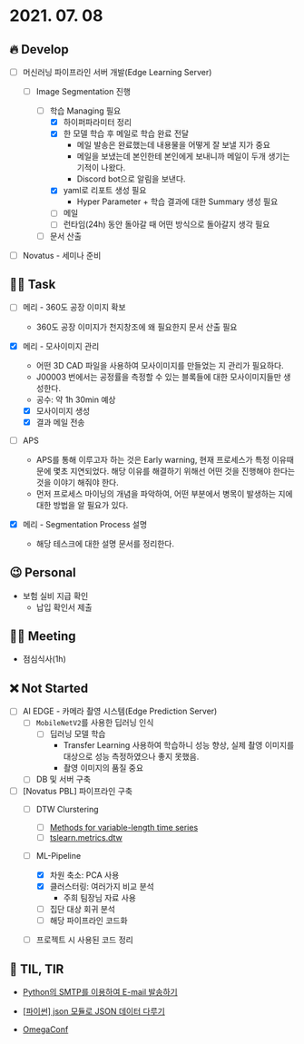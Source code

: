 # 2021. 07. 08

## 🔥 Develop

- [ ] 머신러닝 파이프라인 서버 개발(Edge Learning Server)

  - [ ] Image Segmentation 진행

    - [ ] 학습 Managing 필요
      - [x] 하이퍼파라미터 정리
      - [x] 한 모델 학습 후 메일로 학습 완료 전달
        * 메일 발송은 완료했는데 내용물을 어떻게 잘 보낼 지가 중요
        * 메일을 보냈는데 본인한테 본인에게 보내니까 메일이 두개 생기는 기적이 나왔다.
        * Discord bot으로 알림을 보낸다.
      - [x] yaml로 리포트 생성 필요
        * Hyper Parameter + 학습 결과에 대한 Summary 생성 필요
      - [ ] 메일
      - [ ] 런타임(24h) 동안 돌아갈 때 어떤 방식으로 돌아갈지 생각 필요
    - [ ] 문서 산출

- [ ] Novatus - 세미나 준비



##  🏳‍🌈 Task

- [ ] 메리 - 360도 공장 이미지 확보
  * 360도 공장 이미지가 천지창조에 왜 필요한지 문서 산출 필요
- [x] 메리 - 모사이미지 관리
  * 어떤 3D CAD 파일을 사용하여 모사이미지를 만들었는 지 관리가 필요하다.
  *  J00003 번에서는 공정률을 측정할 수 있는 블록들에 대한 모사이미지들만 생성한다.
  * 공수: 약 1h 30min 예상
  * [x] 모사이미지 생성
  * [x] 결과 메일 전송
- [ ] APS

  * APS를 통해 이루고자 하는 것은 Early warning, 현재 프로세스가 특정 이유때문에 몇초 지연되었다. 해당 이유를 해결하기 위해선 어떤 것을 진행해야 한다는 것을 이야기 해줘야 한다. 
  * 먼저 프로세스 마이닝의 개념을 파악하여, 어떤 부분에서 병목이 발생하는 지에 대한 방법을 알 필요가 있다.

- [x] 메리 - Segmentation Process 설명
  * 해당 테스크에 대한 설명 문서를 정리한다.



## 😉 Personal

* 보험 실비 지급 확인
  * 납입 확인서 제출





## 🙈 Meeting

* 점심식사(1h)



## ❌ Not Started

- [ ] AI EDGE - 카메라 촬영 시스템(Edge Prediction Server)
  - [ ] `MobileNetV2`를 사용한 딥러닝 인식
    - [ ] 딥러닝 모델 학습
      - Transfer Learning 사용하여 학습하니 성능 향상, 실제 촬영 이미지를 대상으로 성능 측정하였으나 좋지 못했음.
      - 촬영 이미지의 품질 중요
  - [ ] DB 및 서버 구축

- [ ] [Novatus PBL] 파이프라인 구축
  - [ ] DTW Clurstering
    - [ ] [Methods for variable-length time series](https://tslearn.readthedocs.io/en/stable/variablelength.html#clustering)
    - [ ] [tslearn.metrics.dtw](https://tslearn.readthedocs.io/en/stable/gen_modules/metrics/tslearn.metrics.dtw.html)
  - [ ] ML-Pipeline
    - [x] 차원 축소: PCA 사용
    - [x] 클러스터링: 여러가지 비교 분석
      * 주희 팀장님 자료 사용
    - [ ] 집단 대상 회귀 분석
    - [ ] 해당 파이프라인 코드화
  - [ ] 프로젝트 시 사용된 코드 정리



## 📸 TIL, TIR

* [Python의 SMTP를 이용하여 E-mail 발송하기](https://kimdoky.github.io/python/2017/07/21/smtplib_email/)

* [[파이썬] json 모듈로 JSON 데이터 다루기](https://www.daleseo.com/python-json/)

* [OmegaConf](https://omegaconf.readthedocs.io/en/2.1_branch/index.html)


